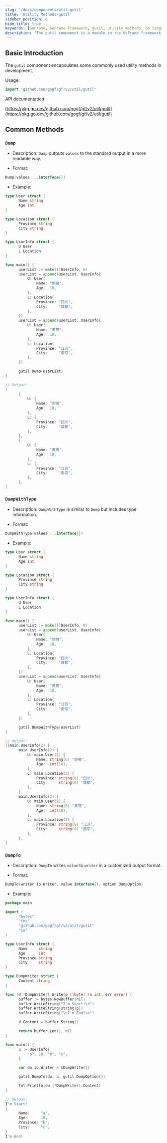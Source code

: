 ```yaml
---
slug: '/docs/components/util-gutil'
title: 'Utility Methods-gutil'
sidebar_position: 6
hide_title: true
keywords: [GoFrame, GoFrame Framework, gutil, utility methods, Go language, development components, data formatting, API documentation, Dump function, DumpWithType]
description: "The gutil component is a module in the GoFrame framework used to encapsulate commonly used development utility methods. It provides a series of convenient functions to support friendly output of data structures, such as Dump and DumpWithType. Developers can introduce the gutil component through the GitHub repository to improve Go language project development efficiency."
---
```


## Basic Introduction

The `gutil` component encapsulates some commonly used utility methods in development.

Usage:

```go
import "github.com/gogf/gf/v2/util/gutil"
```

API documentation:

[https://pkg.go.dev/github.com/gogf/gf/v2/util/gutil](https://pkg.go.dev/github.com/gogf/gf/v2/util/gutil)

## Common Methods

### `Dump`

- Description: `Dump` outputs `values` to the standard output in a more readable way.

- Format:

```go
Dump(values ...interface{})
```

- Example:

```go
type User struct {
      Name string
      Age int
}

type Location struct {
      Province string
      City string
}

type UserInfo struct {
      U User
      L Location
}

func main() {
      userList := make([]UserInfo, 0)
      userList = append(userList, UserInfo{
          U: User{
              Name: "郭强",
              Age:  18,
          },
          L: Location{
              Province: "四川",
              City:     "成都",
          },
      })
      userList = append(userList, UserInfo{
          U: User{
              Name: "黄骞",
              Age:  18,
          },
          L: Location{
              Province: "江苏",
              City:     "南京",
          },
      })

      gutil.Dump(userList)
}

// Output:
[
      {
          U: {
              Name: "郭强",
              Age:  18,
          },
          L: {
              Province: "四川",
              City:     "成都",
          },
      },
      {
          U: {
              Name: "黄骞",
              Age:  18,
          },
          L: {
              Province: "江苏",
              City:     "南京",
          },
      },
]
```


### `DumpWithType`

- Description: `DumpWithType` is similar to `Dump` but includes type information.

- Format:

```go
DumpWithType(values ...interface{})
```

- Example:

```go
type User struct {
      Name string
      Age int
}

type Location struct {
      Province string
      City string
}

type UserInfo struct {
      U User
      L Location
}

func main() {
      userList := make([]UserInfo, 0)
      userList = append(userList, UserInfo{
          U: User{
              Name: "郭强",
              Age:  18,
          },
          L: Location{
              Province: "四川",
              City:     "成都",
          },
      })
      userList = append(userList, UserInfo{
          U: User{
              Name: "黄骞",
              Age:  18,
          },
          L: Location{
              Province: "江苏",
              City:     "南京",
          },
      })

      gutil.DumpWithType(userList)
}

// Output:
[]main.UserInfo(2) [
      main.UserInfo(2) {
          U: main.User(2) {
              Name: string(6) "郭强",
              Age:  int(18),
          },
          L: main.Location(2) {
              Province: string(6) "四川",
              City:     string(6) "成都",
          },
      },
      main.UserInfo(2) {
          U: main.User(2) {
              Name: string(6) "黄骞",
              Age:  int(18),
          },
          L: main.Location(2) {
              Province: string(6) "江苏",
              City:     string(6) "南京",
          },
      },
]
```


### `DumpTo`

- Description: `DumpTo` writes `value` to `writer` in a customized output format.

- Format:

```go
DumpTo(writer io.Writer, value interface{}, option DumpOption)
```

- Example:

```go
package main

import (
      "bytes"
      "fmt"
      "github.com/gogf/gf/v2/util/gutil"
      "io"
)

type UserInfo struct {
      Name     string
      Age      int
      Province string
      City     string
}

type DumpWriter struct {
      Content string
}

func (d *DumpWriter) Write(p []byte) (n int, err error) {
      buffer := bytes.NewBuffer(nil)
      buffer.WriteString("I'm Start!\n")
      buffer.WriteString(string(p))
      buffer.WriteString("\nI'm End!\n")

      d.Content = buffer.String()

      return buffer.Len(), nil
}

func main() {
      u := UserInfo{
          "a", 18, "b", "c",
      }

      var dw io.Writer = &DumpWriter{}

      gutil.DumpTo(dw, u, gutil.DumpOption{})

      fmt.Println(dw.(*DumpWriter).Content)
}

// Output:
I'm Start!
{
      Name:     "a",
      Age:      18,
      Province: "b",
      City:     "c",
}
I'm End!
```